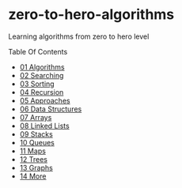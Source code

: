 # zero-to-hero-algorithms
Learning algorithms from zero to hero level

Table Of Contents
- [01 Algorithms](./01_algorithms/index.md)
- [02 Searching](./02_searching/index.md)
- [03 Sorting](./03_sorting/index.md)
- [04 Recursion](./04_recursion/index.md)
- [05 Approaches](./05_approaches/index.md)
- [06 Data Structures](./06_data_structures/index.md)
- [07 Arrays](./07_arrays/index.md)
- [08 Linked Lists](./08_linked_lists/index.md)
- [09 Stacks](./09_stacks/index.md)
- [10 Queues](./10_queues/index.md)
- [11 Maps](./11_maps/index.md)
- [12 Trees](./12_trees/index.md)
- [13 Graphs](./13_graphs/index.md)
- [14 More](./14_more/index.md)
